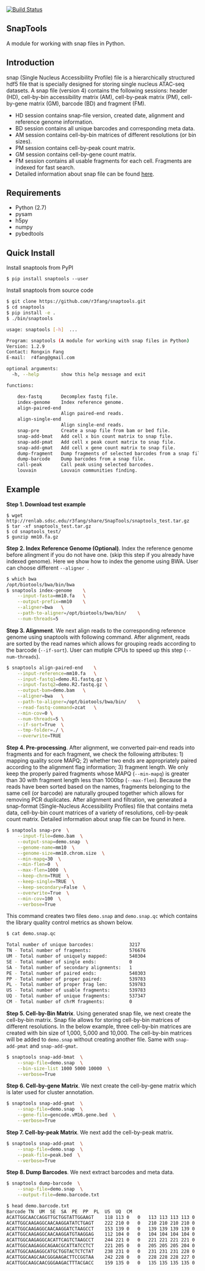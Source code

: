 [![Build Status](https://travis-ci.org/r3fang/SnapTools.svg?branch=master)](https://travis-ci.org/r3fang/SnapTools)

## SnapTools
A module for working with snap files in Python.

## Introduction
snap (Single Nucleus Accessibility Profile) file is a hierarchically structured hdf5 file that is specially designed for storing single nucleus ATAC-seq datasets. A snap file (version 4) contains the following sessions: header (HD), cell-by-bin accessibility matrix (AM), cell-by-peak matrix (PM), cell-by-gene matrix (GM), barcode (BD) and fragment (FM). 

* HD session contains snap-file version, created date, alignment and reference genome information. 
* BD session contains all unique barcodes and corresponding meta data. 
* AM session contains cell-by-bin matrices of different resolutions (or bin sizes). 
* PM session contains cell-by-peak count matrix. 
* GM session contains cell-by-gene count matrix. 
* FM session contains all usable fragments for each cell. Fragments are indexed for fast search. 
* Detailed information about snap file can be found [here](https://github.com/r3fang/SnapTools/blob/master/docs/snap_format.docx).

## Requirements 
* Python (2.7)
* pysam
* h5py
* numpy
* pybedtools

## Quick Install 
Install snaptools from PyPI

```
$ pip install snaptools --user
```

Install snaptools from source code

```bash
$ git clone https://github.com/r3fang/snaptools.git
$ cd snaptools
$ pip install -e .
$ ./bin/snaptools

usage: snaptools [-h]  ...

Program: snaptools (A module for working with snap files in Python)
Version: 1.2.9
Contact: Rongxin Fang
E-mail:  r4fang@gmail.com

optional arguments:
  -h, --help        show this help message and exit

functions:

    dex-fastq       Decomplex fastq file.
    index-genome    Index reference genome.
    align-paired-end
                    Align paired-end reads.
    align-single-end
                    Align single-end reads.
    snap-pre        Create a snap file from bam or bed file.
    snap-add-bmat   Add cell x bin count matrix to snap file.
    snap-add-pmat   Add cell x peak count matrix to snap file.
    snap-add-gmat   Add cell x gene count matrix to snap file.
    dump-fragment   Dump fragments of selected barcodes from a snap file.
    dump-barcode    Dump barcodes from a snap file.
    call-peak       Call peak using selected barcodes.
    louvain         Louvain communities finding.
```

## Example

**Step 1. Download test example**

```
$ wget http://renlab.sdsc.edu/r3fang/share/SnapTools/snaptools_test.tar.gz
$ tar -xf snaptools_test.tar.gz
$ cd snaptools_test/
$ gunzip mm10.fa.gz
```

**Step 2. Index Reference Genome (Optional)**. 
Index the reference genome before alingment if you do not have one. (skip this step if you already have indexed genome). Here we show how to index the genome using BWA. User can choose different `--aligner `. 

```bash
$ which bwa
/opt/biotools/bwa/bin/bwa
$ snaptools index-genome	\
	--input-fasta=mm10.fa	\
	--output-prefix=mm10	\
    --aligner=bwa	\
	--path-to-aligner=/opt/biotools/bwa/bin/	\
	--num-threads=5
```

**Step 3. Alignment**. 
We next align reads to the corresponding reference genome using snaptools with following command. After alignment, reads are sorted by the read names which allows for grouping reads according to the barcode (`--if-sort`). User can mutiple CPUs to speed up this step (`--num-threads`).

```bash
$ snaptools align-paired-end	\
	--input-reference=mm10.fa	\
	--input-fastq1=demo.R1.fastq.gz	\
	--input-fastq2=demo.R2.fastq.gz	\
	--output-bam=demo.bam	\
	--aligner=bwa	\
	--path-to-aligner=/opt/biotools/bwa/bin/	\
	--read-fastq-command=zcat	\
	--min-cov=0	\
	--num-threads=5	\
	--if-sort=True	\
	--tmp-folder=./	\
	--overwrite=TRUE                     
```

**Step 4. Pre-processing**. 
After alignment, we converted pair-end reads into fragments and for each fragment, we check the following attributes: 1) mapping quality score MAPQ; 2) whether two ends are appropriately paired according to the alignment flag information; 3) fragment length. We only keep the properly paired fragments whose MAPQ (`--min-mapq`) is greater than 30 with fragment length less than 1000bp (`--max-flen`). Because the reads have been sorted based on the names, fragments belonging to the same cell (or barcode) are naturally grouped together which allows for removing PCR duplicates. After alignment and filtration, we generated a snap-format (Single-Nucleus Accessibility Profiles) file that contains meta data, cell-by-bin count matrices of a variety of resolutions, cell-by-peak count matrix. Detailed information about snap file can be found in here. 

```bash
$ snaptools snap-pre  \
	--input-file=demo.bam  \
	--output-snap=demo.snap  \
	--genome-name=mm10  \
	--genome-size=mm10.chrom.size  \
	--min-mapq=30  \
	--min-flen=0  \
	--max-flen=1000  \
	--keep-chrm=TRUE  \
	--keep-single=TRUE  \
	--keep-secondary=False  \
	--overwrite=True  \
	--min-cov=100  \
	--verbose=True
```

This command creates two files `demo.snap` and `demo.snap.qc` which contains the library quality control metrics as shown below.

```bash
$ cat demo.snap.qc

Total number of unique barcodes:             3217
TN - Total number of fragments:              576676
UM - Total number of uniquely mapped:        540304
SE - Total number of single ends:            0
SA - Total number of secondary alignments:   1
PE - Total number of paired ends:            540303
PP - Total number of proper paired:          539783
PL - Total number of proper frag len:        539783
US - Total number of usable fragments:       539783
UQ - Total number of unique fragments:       537347
CM - Total number of chrM fragments:         0
```

**Step 5. Cell-by-Bin Matrix**. 
Using generated snap file, we next create the cell-by-bin matrix. Snap file allows for storing cell-by-bin matrices of different resolutions. In the below example, three cell-by-bin matrices are created with bin size of 1,000, 5,000 and 10,000. The cell-by-bin matrices will be added to `demo.snap` without creating another file. Same with `snap-add-pmat` and `snap-add-gmat`.

```bash
$ snaptools snap-add-bmat  \
	--snap-file=demo.snap  \
	--bin-size-list 1000 5000 10000  \
	--verbose=True
```

**Step 6. Cell-by-gene Matrix**. 
We next create the cell-by-gene matrix which is later used for cluster annotation.

```bash
$ snaptools snap-add-gmat  \
	--snap-file=demo.snap  \
	--gene-file=gencode.vM16.gene.bed  \
	--verbose=True
```

**Step 7. Cell-by-peak Matrix**. 
We next add the cell-by-peak matrix.

```bash
$ snaptools snap-add-pmat  \
	--snap-file=demo.snap  \
	--peak-file=peak.bed  \
	--verbose=True
```

**Step 8. Dump Barcodes**. 
We next extract barcodes and meta data.

```bash
$ snaptools dump-barcode  \
	--snap-file=demo.snap  \
	--output-file=demo.barcode.txt  

$ head demo.barcode.txt
Barcode	TN	UM	SE	SA	PE	PP	PL	US	UQ	CM
ACATTGGCAACCAGGTTGCTGGTATTGGAAGT	118	113	0	0	113	113	113	113	0
ACATTGGCAAGAGGCAACAAGGATATCTGAGT	222	210	0	0	210	210	210	210	0
ACATTGGCAAGAGGCAACAAGGATCTAAGCCT	153	139	0	0	139	139	139	139	0
ACATTGGCAAGAGGCAACAAGGATGTAAGGAG	112	104	0	0	104	104	104	104	0
ACATTGGCAAGAGGCACATTCAGTCTAAGCCT	244	221	0	0	221	221	221	221	0
ACATTGGCAAGAGGCAGAACGCATTATCCTCT	221	205	0	0	205	205	205	204	0
ACATTGGCAAGAGGCATGCTGGTACTCTCTAT	238	231	0	0	231	231	231	228	0
ACATTGGCAAGCAACGGGAAGACTTCCGGTAA	242	228	0	0	228	228	228	227	0
ACATTGGCAAGCAACGGGAAGACTTTACGACC	159	135	0	0	135	135	135	135	0
```

